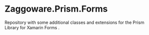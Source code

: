 # Zaggoware.Prism.Forms
Repository with some additional classes and extensions for the Prism Library for Xamarin Forms .
